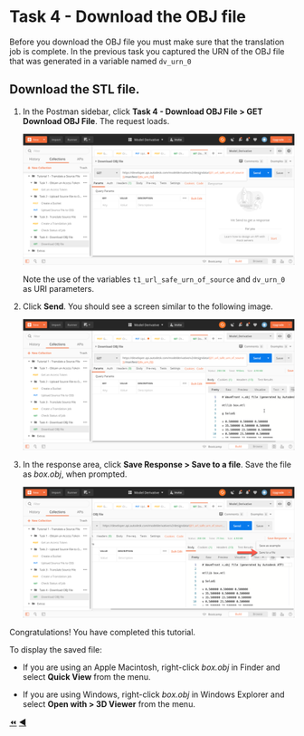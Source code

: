 # Task 4 - Download the OBJ file

Before you download the OBJ file you must make sure that the translation job is complete. In the previous task you captured the URN of the OBJ file that was generated in a variable named `dv_urn_0`

## Download the STL file.

1. In the Postman sidebar, click **Task 4 - Download OBJ File > GET Download OBJ File**. The request loads.

    ![Download Request](../images/task4-download_request.png "Download Request")

    Note the use of the variables `t1_url_safe_urn_of_source` and `dv_urn_0` as URI parameters.

2. Click **Send**. You should see a screen similar to the following image.

    ![Download Result](../images/task4-download_result_1.png "Download Result")

3. In the response area, click **Save Response > Save to a file**. Save the file as *box.obj*, when prompted.

    ![Download Result](../images/task4-download_result_2.png "Download Result")

Congratulations! You have completed this tutorial.

To display the saved file:

- If you are using an Apple Macintosh, right-click *box.obj* in Finder and select **Quick View** from the menu.

- If you are using Windows, right-click *box.obj* in Windows Explorer and select **Open with > 3D Viewer** from the menu.

[:rewind:](../readme.md "readme.md") [:arrow_backward:](task-3.md "Previous task")
